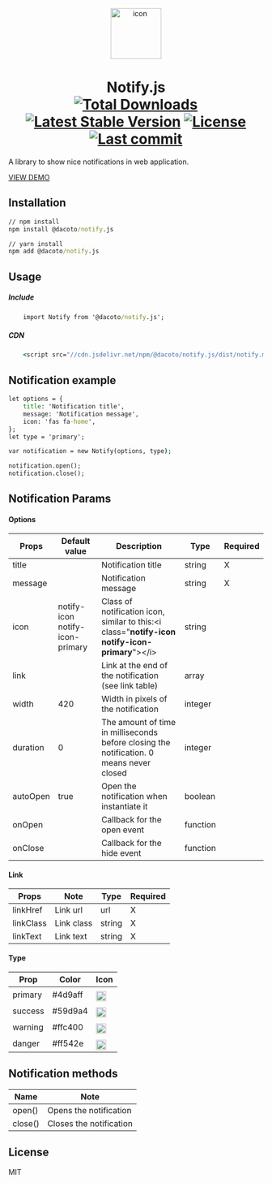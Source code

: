 <p align="center">
    <img src="https://cdn.jsdelivr.net/npm/@dacoto/notify.js/notify.png" alt="icon" height="100">
</p>
<h1 align="center">
    Notify.js
    <br>
    <a href="https://www.npmjs.com/package/@dacoto/notify.js"><img src="https://img.shields.io/npm/dt/@dacoto/notify.js.svg" alt="Total Downloads"></a>
    <a href="https://www.npmjs.com/package/@dacoto/notify.js"><img src="https://img.shields.io/npm/v/@dacoto/notify.js.svg" alt="Latest Stable Version"></a>
    <a href="https://www.npmjs.com/package/@dacoto/notify.js"><img src="https://img.shields.io/npm/l/@dacoto/notify.js.svg" alt="License"></a>
    <a href="https://github.com/dacoto/notify.js"><img src="https://img.shields.io/github/last-commit/dacoto/notify.js.svg" alt="Last commit"></a>
</h1>

A library to show nice notifications in web application.

[VIEW DEMO](https://notifyjs.dacoto.dev/)

## Installation

``` cmd
// npm install
npm install @dacoto/notify.js

// yarn install
npm add @dacoto/notify.js
```

## Usage

##### Include

``` cmd
    import Notify from '@dacoto/notify.js';
```
##### CDN

``` cmd
    <script src="//cdn.jsdelivr.net/npm/@dacoto/notify.js/dist/notify.min.js"></script>
```
## Notification example

``` cmd
let options = {
    title: 'Notification title',
    message: 'Notification message',
    icon: 'fas fa-home',
};
let type = 'primary';

var notification = new Notify(options, type);

notification.open();
notification.close();
```

## Notification Params

#### Options

|Props|Default value|Description|Type|Required|
|--- |--- |--- |--- |--- |
|title| |Notification title|string|X|
|message| |Notification message|string|X|
|icon|notify-icon notify-icon-primary|Class of notification icon, similar to this:&lt;i class="<strong>notify-icon notify-icon-primary</strong>"&gt;&lt;/i&gt;|string| |
|link| |Link at the end of the notification (see link table)|array| |
|width|420|Width in pixels of the notification|integer| |
|duration|0|The amount of time in milliseconds before closing the notification. 0 means never closed|integer| |
|autoOpen|true|Open the notification when instantiate it|boolean| |
|onOpen| |Callback for the open event|function| |
|onClose| |Callback for the hide event|function| |

#### Link

|Props|Note|Type|Required|
|--- |--- |--- |--- |
|linkHref|Link url|url|X|
|linkClass|Link class|string|X|
|linkText|Link text|string|X|

#### Type

|Prop|Color|Icon|
|--- |--- |--- |
|primary|#4d9aff|<img src="https://cdn.jsdelivr.net/npm/@dacoto/notify.js@0.1.0/src/img/primary.png" alt="primary" width="20px" style="padding-top: 6px">|
|success|#59d9a4|<img src="https://cdn.jsdelivr.net/npm/@dacoto/notify.js@0.1.0/src/img/success.png" alt="primary" width="20px" style="padding-top: 6px">|
|warning|#ffc400|<img src="https://cdn.jsdelivr.net/npm/@dacoto/notify.js@0.1.0/src/img/warning.png" alt="primary" width="20px" style="padding-top: 6px">|
|danger|#ff542e|<img src="https://cdn.jsdelivr.net/npm/@dacoto/notify.js@0.1.0/src/img/danger.png" alt="primary" width="20px" style="padding-top: 6px">|

## Notification methods

|Name|Note|
|--- |--- |
|open()|Opens the notification|
|close()|Closes the notification|

## License

MIT